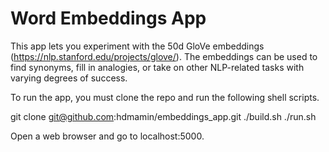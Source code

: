 # Word Embeddings App

This app lets you experiment with the 50d GloVe embeddings (https://nlp.stanford.edu/projects/glove/). The embeddings can be used to find synonyms, fill in analogies, or take on other NLP-related tasks with varying degrees of success.  
  
To run the app, you must clone the repo and run the following shell scripts.

git clone git@github.com:hdmamin/embeddings_app.git
./build.sh
./run.sh

Open a web browser and go to localhost:5000.
